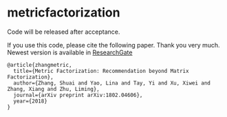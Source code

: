 # metricfactorization

Code will be released after acceptance.

If you use this code, please cite the following paper. Thank you very much.
Newest version is available in [ResearchGate](https://github.com/cheungdaven/metricfactorization)
```
@article{zhangmetric,
  title={Metric Factorization: Recommendation beyond Matrix Factorization},
  author={Zhang, Shuai and Yao, Lina and Tay, Yi and Xu, Xiwei and Zhang, Xiang and Zhu, Liming},
  journal={arXiv preprint arXiv:1802.04606},
  year={2018}
}
```
